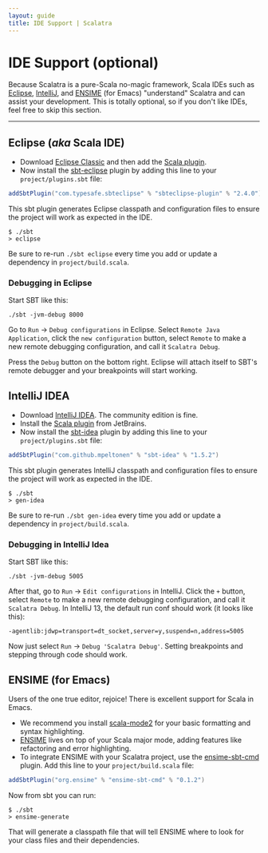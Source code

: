 ```yaml
---
layout: guide
title: IDE Support | Scalatra
---
```


<div class="page-header">
  <h1>IDE Support (optional)</h1>
</div>

Because Scalatra is a pure-Scala no-magic framework, Scala IDEs such as
[Eclipse](http://scala-ide.org/),
[IntelliJ](http://confluence.jetbrains.net/display/SCA/Scala+Plugin+for+IntelliJ+IDEA),
and [ENSIME](https://github.com/aemoncannon/ensime) (for Emacs)
"understand" Scalatra and can assist your development.
This is totally optional, so if you don't like IDEs, feel free to skip this section.

---

## Eclipse (*aka* Scala IDE)
- Download [Eclipse Classic](http://www.eclipse.org/downloads/packages/eclipse-classic-421/junosr1) and then add the [Scala plugin](http://scala-ide.org/).
- Now install the [sbt-eclipse](https://github.com/typesafehub/sbteclipse) plugin by
adding this line to your `project/plugins.sbt` file:

```scala
addSbtPlugin("com.typesafe.sbteclipse" % "sbteclipse-plugin" % "2.4.0")
```

This sbt plugin generates Eclipse classpath and configuration files to ensure the
project will work as expected in the IDE.

```
$ ./sbt
> eclipse
```
Be sure to re-run `./sbt eclipse` every time you add or update a dependency in
`project/build.scala`.

### Debugging in Eclipse

Start SBT like this:

```
./sbt -jvm-debug 8000
```

Go to `Run` -> `Debug configurations` in Eclipse. Select 
`Remote Java Application`, click the `new configuration`  button, 
select `Remote` to make a new remote debugging configuration, and 
call it `Scalatra Debug`.

Press the `Debug` button on the bottom right. Eclipse will attach itself to 
SBT's remote debugger and your breakpoints will start working. 


## IntelliJ IDEA

- Download [IntelliJ IDEA](http://www.jetbrains.com/idea/download/index.html).
The community edition is fine.
- Install the [Scala plugin](http://confluence.jetbrains.net/display/SCA/Scala+Plugin+for+IntelliJ+IDEA) from JetBrains.
- Now install the [sbt-idea](https://github.com/mpeltonen/sbt-idea) plugin by adding
this line to your `project/plugins.sbt` file:

```scala
addSbtPlugin("com.github.mpeltonen" % "sbt-idea" % "1.5.2")
```

This sbt plugin generates IntelliJ classpath and configuration files to ensure the
project will work as expected in the IDE.

```
$ ./sbt
> gen-idea
```

Be sure to re-run `./sbt gen-idea` every time you add or update a dependency in
`project/build.scala`.

### Debugging in IntelliJ Idea

Start SBT like this:

```
./sbt -jvm-debug 5005
```

After that, go to `Run` -> `Edit configurations` in IntelliJ. Click the `+`
button, select `Remote` to make a new remote debugging configuration, and 
call it `Scalatra Debug`. In IntelliJ 13, the default run conf should work 
(it looks like this):

```
-agentlib:jdwp=transport=dt_socket,server=y,suspend=n,address=5005
```

Now just select `Run` -> `Debug 'Scalatra Debug'`. Setting breakpoints and
stepping through code should work. 

## ENSIME (for Emacs)

Users of the one true editor, rejoice! There is excellent support for Scala in Emacs.

- We recommend you install [scala-mode2](https://github.com/hvesalai/scala-mode2) for your basic formatting and syntax highlighting.
- [ENSIME](https://github.com/aemoncannon/ensime) lives on top of your Scala major mode,
adding features like refactoring and error highlighting.
- To integrate ENSIME with your Scalatra project, use the
[ensime-sbt-cmd](https://github.com/aemoncannon/ensime-sbt-cmd) plugin.
Add this line to your `project/build.scala` file:

```scala
addSbtPlugin("org.ensime" % "ensime-sbt-cmd" % "0.1.2")
```

Now from sbt you can run:

```
$ ./sbt
> ensime-generate
```

That will generate a classpath file that will tell ENSIME where to look for your
class files and their dependencies.




